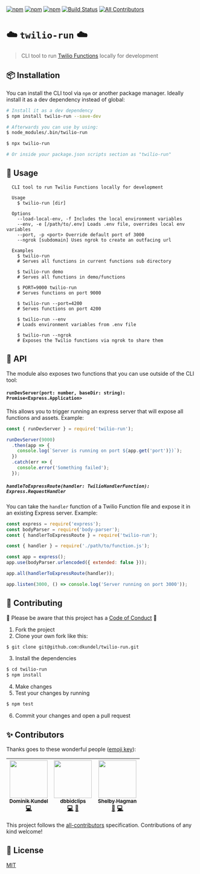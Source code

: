 [![npm](https://img.shields.io/npm/v/twilio-run.svg?style=flat-square)](https://npmjs.com/package/twilio-run) [![npm](https://img.shields.io/npm/dt/twilio-run.svg?style=flat-square)](https://npmjs.com/package/twilio-run) [![npm](https://img.shields.io/npm/l/twilio-run.svg?style=flat-square)](/LICENSE) [![Build Status](https://travis-ci.org/dkundel/twilio-run.svg?branch=master)](https://travis-ci.org/dkundel/twilio-run)
[![All Contributors](https://img.shields.io/badge/all_contributors-3-orange.svg?style=flat-square)](#contributors)

# ☁️ `twilio-run` ☁️

> CLI tool to run [Twilio Functions](https://twilio.com/functions) locally for development

## 📦 Installation

You can install the CLI tool via `npm` or another package manager. Ideally install it as a dev dependency instead of global:

```bash
# Install it as a dev dependency
$ npm install twilio-run --save-dev

# Afterwards you can use by using:
$ node_modules/.bin/twilio-run

$ npx twilio-run

# Or inside your package.json scripts section as "twilio-run"
```

## 📖 Usage

```
  CLI tool to run Twilio Functions locally for development

  Usage
    $ twilio-run [dir]

  Options
    --load-local-env, -f Includes the local environment variables
    --env, -e [/path/to/.env] Loads .env file, overrides local env variables
    --port, -p <port> Override default port of 3000
    --ngrok [subdomain] Uses ngrok to create an outfacing url

  Examples
    $ twilio-run
    # Serves all functions in current functions sub directory

    $ twilio-run demo
    # Serves all functions in demo/functions

    $ PORT=9000 twilio-run
    # Serves functions on port 9000

    $ twilio-run --port=4200
    # Serves functions on port 4200

    $ twilio-run --env
    # Loads environment variables from .env file

    $ twilio-run --ngrok
    # Exposes the Twilio functions via ngrok to share them
```

## 🔬 API

The module also exposes two functions that you can use outside of the CLI tool:

#### `runDevServer(port: number, baseDir: string): Promise<Express.Application>`

This allows you to trigger running an express server that will expose all functions and assets. Example:

```js
const { runDevServer } = require('twilio-run');

runDevServer(9000)
  .then(app => {
    console.log(`Server is running on port ${app.get('port')})`);
  })
  .catch(err => {
    console.error('Something failed');
  });
```

##### `handleToExpressRoute(handler: TwilioHandlerFunction): Express.RequestHandler`

You can take the `handler` function of a Twilio Function file and expose it in an existing Express server. Example:

```js
const express = require('express');
const bodyParser = require('body-parser');
const { handlerToExpressRoute } = require('twilio-run');

const { handler } = require('./path/to/function.js');

const app = express();
app.use(bodyParser.urlencoded({ extended: false }));

app.all(handlerToExpressRoute(handler));

app.listen(3000, () => console.log('Server running on port 3000'));
```

## 💞 Contributing

💖 Please be aware that this project has a [Code of Conduct](CODE_OF_CONDUCT.md) 💖

1.  Fork the project
2.  Clone your own fork like this:

```bash
$ git clone git@github.com:dkundel/twilio-run.git
```

3.  Install the dependencies

```bash
$ cd twilio-run
$ npm install
```

4.  Make changes
5.  Test your changes by running

```bash
$ npm test
```

6.  Commit your changes and open a pull request

## ✨ Contributors

Thanks goes to these wonderful people ([emoji key](https://github.com/kentcdodds/all-contributors#emoji-key)):

<!-- ALL-CONTRIBUTORS-LIST:START - Do not remove or modify this section -->
<!-- prettier-ignore -->
| [<img src="https://avatars3.githubusercontent.com/u/1505101?v=4" width="100px;"/><br /><sub><b>Dominik Kundel</b></sub>](https://dkundel.com)<br />[💻](https://github.com/dkundel/twilio-run/commits?author=dkundel "Code") | [<img src="https://avatars1.githubusercontent.com/u/41997517?v=4" width="100px;"/><br /><sub><b>dbbidclips</b></sub>](https://github.com/dbbidclips)<br />[💻](https://github.com/dkundel/twilio-run/commits?author=dbbidclips "Code") [🐛](https://github.com/dkundel/twilio-run/issues?q=author%3Adbbidclips "Bug reports") | [<img src="https://avatars0.githubusercontent.com/u/1033099?v=4" width="100px;"/><br /><sub><b>Shelby Hagman</b></sub>](https://shagman.codes)<br />[🐛](https://github.com/dkundel/twilio-run/issues?q=author%3AShelbyZ "Bug reports") [💻](https://github.com/dkundel/twilio-run/commits?author=ShelbyZ "Code") |
| :---: | :---: | :---: |
<!-- ALL-CONTRIBUTORS-LIST:END -->

This project follows the [all-contributors](https://github.com/kentcdodds/all-contributors) specification. Contributions of any kind welcome!

## 📜 License

[MIT](LICENSE)
